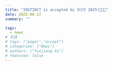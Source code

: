 ```yaml
---
title: "INSTINCT is accepted by ICCV 2025!🎉🎉🎉"
date: 2025-06-27
summary: ""

tags:
  - news
# 可选
# tags: ["paper","accept"]
# categories: ["News"]
# authors: ["Yunjiang Xu"]
# featured: false
---
```

